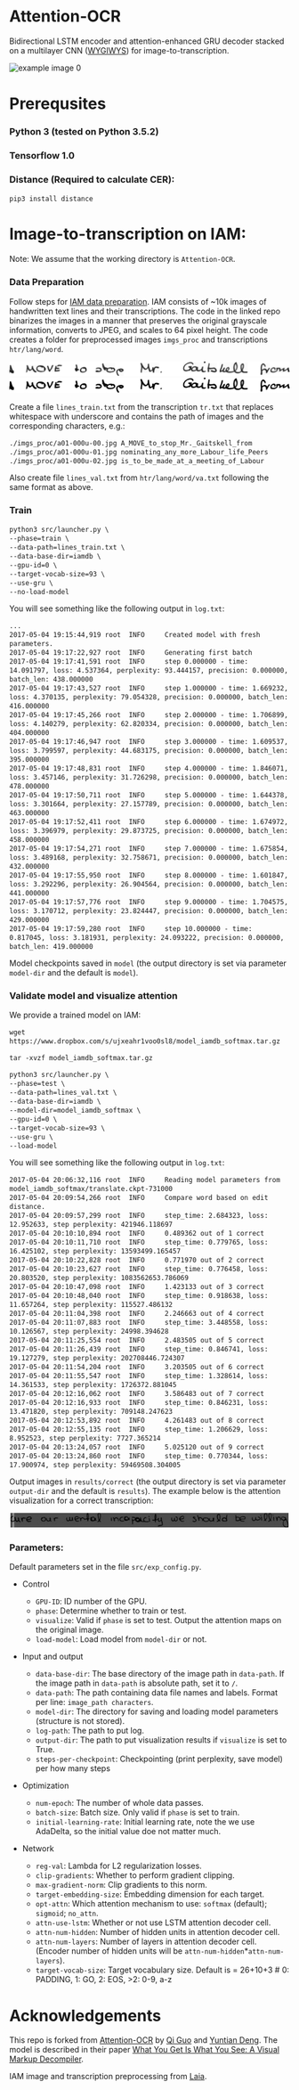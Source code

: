 # Attention-OCR


Bidirectional LSTM encoder and attention-enhanced GRU decoder stacked on a multilayer CNN ([WYGIWYS](https://arxiv.org/pdf/1609.04938.pdf)) for image-to-transcription. 

![example image 0](http://cs.cmu.edu/~yuntiand/OCR-2.jpg)

# Prerequsites

### Python 3 (tested on Python 3.5.2)

### Tensorflow 1.0

### Distance (Required to calculate CER):

```
pip3 install distance
```

# Image-to-transcription on IAM:

Note: We assume that the working directory is `Attention-OCR`.

### Data Preparation
Follow steps for [IAM data preparation](https://github.com/jpuigcerver/Laia/tree/iam_new/egs/iam#data-preparation). IAM consists of ~10k images of handwritten text lines and their transcriptions. The code in the linked repo binarizes the images in a manner that preserves the original grayscale information, converts to JPEG, and scales to 64 pixel height. The code creates a folder for preprocessed images `imgs_proc` and transcriptions `htr/lang/word`.

![IAM original](demo/a01-000u-00.png)
![IAM preprocessed](demo/a01-000u-00.jpg)

Create a file `lines_train.txt` from the transcription `tr.txt` that replaces whitespace with underscore and contains the path of images and the corresponding characters, e.g.:

```
./imgs_proc/a01-000u-00.jpg A_MOVE_to_stop_Mr._Gaitskell_from
./imgs_proc/a01-000u-01.jpg nominating_any_more_Labour_life_Peers
./imgs_proc/a01-000u-02.jpg is_to_be_made_at_a_meeting_of_Labour
```
Also create file `lines_val.txt` from `htr/lang/word/va.txt` following the same format as above. 

### Train

```
python3 src/launcher.py \
--phase=train \
--data-path=lines_train.txt \
--data-base-dir=iamdb \
--gpu-id=0 \
--target-vocab-size=93 \
--use-gru \
--no-load-model
```

You will see something like the following output in `log.txt`:

```
...
2017-05-04 19:15:44,919 root  INFO     Created model with fresh parameters.
2017-05-04 19:17:22,927 root  INFO     Generating first batch
2017-05-04 19:17:41,591 root  INFO     step 0.000000 - time: 14.091797, loss: 4.537364, perplexity: 93.444157, precision: 0.000000, batch_len: 438.000000
2017-05-04 19:17:43,527 root  INFO     step 1.000000 - time: 1.669232, loss: 4.370135, perplexity: 79.054328, precision: 0.000000, batch_len: 416.000000
2017-05-04 19:17:45,266 root  INFO     step 2.000000 - time: 1.706899, loss: 4.140279, perplexity: 62.820334, precision: 0.000000, batch_len: 404.000000
2017-05-04 19:17:46,947 root  INFO     step 3.000000 - time: 1.609537, loss: 3.799597, perplexity: 44.683175, precision: 0.000000, batch_len: 395.000000
2017-05-04 19:17:48,831 root  INFO     step 4.000000 - time: 1.846071, loss: 3.457146, perplexity: 31.726298, precision: 0.000000, batch_len: 478.000000
2017-05-04 19:17:50,711 root  INFO     step 5.000000 - time: 1.644378, loss: 3.301664, perplexity: 27.157789, precision: 0.000000, batch_len: 463.000000
2017-05-04 19:17:52,411 root  INFO     step 6.000000 - time: 1.674972, loss: 3.396979, perplexity: 29.873725, precision: 0.000000, batch_len: 458.000000
2017-05-04 19:17:54,271 root  INFO     step 7.000000 - time: 1.675854, loss: 3.489168, perplexity: 32.758671, precision: 0.000000, batch_len: 432.000000
2017-05-04 19:17:55,950 root  INFO     step 8.000000 - time: 1.601847, loss: 3.292296, perplexity: 26.904564, precision: 0.000000, batch_len: 441.000000
2017-05-04 19:17:57,776 root  INFO     step 9.000000 - time: 1.704575, loss: 3.170712, perplexity: 23.824447, precision: 0.000000, batch_len: 429.000000
2017-05-04 19:17:59,280 root  INFO     step 10.000000 - time: 0.817045, loss: 3.181931, perplexity: 24.093222, precision: 0.000000, batch_len: 419.000000

```

Model checkpoints saved in `model` (the output directory is set via parameter `model-dir` and the default is `model`).

### Validate model and visualize attention

We provide a trained model on IAM:

```
wget https://www.dropbox.com/s/ujxeahr1voo0sl8/model_iamdb_softmax.tar.gz
```

```
tar -xvzf model_iamdb_softmax.tar.gz
```

```
python3 src/launcher.py \
--phase=test \
--data-path=lines_val.txt \
--data-base-dir=iamdb \
--model-dir=model_iamdb_softmax \
--gpu-id=0 \
--target-vocab-size=93 \
--use-gru \
--load-model
```

You will see something like the following output in `log.txt`:

```
2017-05-04 20:06:32,116 root  INFO     Reading model parameters from model_iamdb_softmax/translate.ckpt-731000
2017-05-04 20:09:54,266 root  INFO     Compare word based on edit distance.
2017-05-04 20:09:57,299 root  INFO     step_time: 2.684323, loss: 12.952633, step perplexity: 421946.118697
2017-05-04 20:10:10,894 root  INFO     0.489362 out of 1 correct
2017-05-04 20:10:11,710 root  INFO     step_time: 0.779765, loss: 16.425102, step perplexity: 13593499.165457
2017-05-04 20:10:22,828 root  INFO     0.771970 out of 2 correct
2017-05-04 20:10:23,627 root  INFO     step_time: 0.776458, loss: 20.803520, step perplexity: 1083562653.786069
2017-05-04 20:10:47,098 root  INFO     1.423133 out of 3 correct
2017-05-04 20:10:48,040 root  INFO     step_time: 0.918638, loss: 11.657264, step perplexity: 115527.486132
2017-05-04 20:11:04,398 root  INFO     2.246663 out of 4 correct
2017-05-04 20:11:07,883 root  INFO     step_time: 3.448558, loss: 10.126567, step perplexity: 24998.394628
2017-05-04 20:11:25,554 root  INFO     2.483505 out of 5 correct
2017-05-04 20:11:26,439 root  INFO     step_time: 0.846741, loss: 19.127279, step perplexity: 202708446.724307
2017-05-04 20:11:54,204 root  INFO     3.203505 out of 6 correct
2017-05-04 20:11:55,547 root  INFO     step_time: 1.328614, loss: 14.361533, step perplexity: 1726372.881045
2017-05-04 20:12:16,062 root  INFO     3.586483 out of 7 correct
2017-05-04 20:12:16,933 root  INFO     step_time: 0.846231, loss: 13.471820, step perplexity: 709148.247623
2017-05-04 20:12:53,892 root  INFO     4.261483 out of 8 correct
2017-05-04 20:12:55,135 root  INFO     step_time: 1.206629, loss: 8.952523, step perplexity: 7727.365214
2017-05-04 20:13:24,057 root  INFO     5.025120 out of 9 correct
2017-05-04 20:13:24,860 root  INFO     step_time: 0.770344, loss: 17.900974, step perplexity: 59469508.304005

```

Output images in `results/correct` (the output directory is set via parameter `output-dir` and the default is `results`). The example below is the attention visualization for a correct transcription:

![demo](demo/d04-089-02.gif)

### Parameters:

Default parameters set in the file `src/exp_config.py`.

- Control
    * `GPU-ID`: ID number of the GPU. 
    * `phase`: Determine whether to train or test.
    * `visualize`: Valid if `phase` is set to test. Output the attention maps on the original image.
    * `load-model`: Load model from `model-dir` or not.

- Input and output
    * `data-base-dir`: The base directory of the image path in `data-path`. If the image path in `data-path` is absolute path, set it to `/`.
    * `data-path`: The path containing data file names and labels. Format per line: `image_path characters`.
    * `model-dir`: The directory for saving and loading model parameters (structure is not stored).
    * `log-path`: The path to put log.
    * `output-dir`: The path to put visualization results if `visualize` is set to True.
    * `steps-per-checkpoint`: Checkpointing (print perplexity, save model) per how many steps

- Optimization
    * `num-epoch`: The number of whole data passes.
    * `batch-size`: Batch size. Only valid if `phase` is set to train.
    * `initial-learning-rate`: Initial learning rate, note the we use AdaDelta, so the initial value doe not matter much.

- Network
    * `reg-val`: Lambda for L2 regularization losses.
    * `clip-gradients`: Whether to perform gradient clipping.
    * `max-gradient-norm`: Clip gradients to this norm.
    * `target-embedding-size`: Embedding dimension for each target.
    * `opt-attn`: Which attention mechanism to use: `softmax` (default); `sigmoid`; `no_attn`.
    * `attn-use-lstm`: Whether or not use LSTM attention decoder cell.
    * `attn-num-hidden`: Number of hidden units in attention decoder cell.
    * `attn-num-layers`: Number of layers in attention decoder cell. (Encoder number of hidden units will be `attn-num-hidden`*`attn-num-layers`).
    * `target-vocab-size`: Target vocabulary size. Default is = 26+10+3 # 0: PADDING, 1: GO, 2: EOS, >2: 0-9, a-z

# Acknowledgements

This repo is forked from [Attention-OCR](https://github.com/da03/Attention-OCR) by [Qi Guo](http://qiguo.ml) and [Yuntian Deng](https://github.com/da03). The model is described in their paper [What You Get Is What You See: A Visual Markup Decompiler](https://arxiv.org/pdf/1609.04938.pdf). 

IAM image and transcription preprocessing from [Laia](https://github.com/jpuigcerver/Laia/).